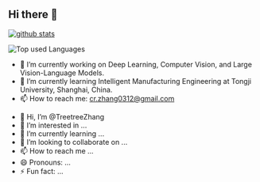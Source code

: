 
## Hi there 👋
[![github stats](https://github-readme-stats.vercel.app/api?username=TreetreeZhang)](https://github.com/anuraghazra/github-readme-stats)

![Top used Languages](https://github-readme-stats.vercel.app/api/top-langs/?username=TreetreeZhang&layout=compact)
- 🔭 I’m currently working on Deep Learning, Computer Vision, and Large Vision-Language Models.
- 🌱 I’m currently learning Intelligent Manufacturing Engineering at Tongji University, Shanghai, China.
- 📫 How to reach me: cr.zhang0312@gmail.com


<!--
**TreetreeZhang/TreetreeZhang** is a ✨ _special_ ✨ repository because its `README.md` (this file) appears on your GitHub profile.

Here are some ideas to get you started:

- 🔭 I’m currently working on Deep Learning, Computer Vision, and Large Vision-Language Models.
- 🌱 I’m currently learning ...
- 👯 I’m looking to collaborate on ...
- 🤔 I’m looking for help with ...
- 💬 Ask me about ...
- 📫 How to reach me: ...
- 😄 Pronouns: ...
- ⚡ Fun fact: ...
-->
- 👋 Hi, I’m @TreetreeZhang
- 👀 I’m interested in ...
- 🌱 I’m currently learning ...
- 💞️ I’m looking to collaborate on ...
- 📫 How to reach me ...
- 😄 Pronouns: ...
- ⚡ Fun fact: ...

<!---
TreetreeZhang/TreetreeZhang is a ✨ special ✨ repository because its `README.md` (this file) appears on your GitHub profile.
You can click the Preview link to take a look at your changes.
--->
